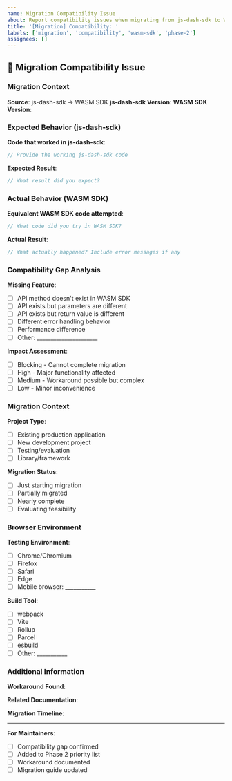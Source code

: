 ```yaml
---
name: Migration Compatibility Issue
about: Report compatibility issues when migrating from js-dash-sdk to WASM SDK
title: '[Migration] Compatibility: '
labels: ['migration', 'compatibility', 'wasm-sdk', 'phase-2']
assignees: []
---
```


## 🔄 Migration Compatibility Issue

### Migration Context

**Source**: js-dash-sdk → WASM SDK
**js-dash-sdk Version**: <!-- e.g., 3.24.0 -->
**WASM SDK Version**: <!-- e.g., 0.1.0-alpha.1 -->

### Expected Behavior (js-dash-sdk)

**Code that worked in js-dash-sdk**:
```javascript
// Provide the working js-dash-sdk code
```

**Expected Result**:
```javascript
// What result did you expect?
```

### Actual Behavior (WASM SDK)

**Equivalent WASM SDK code attempted**:
```javascript
// What code did you try in WASM SDK?
```

**Actual Result**:
```javascript
// What actually happened? Include error messages if any
```

### Compatibility Gap Analysis

**Missing Feature**:
- [ ] API method doesn't exist in WASM SDK
- [ ] API exists but parameters are different
- [ ] API exists but return value is different
- [ ] Different error handling behavior
- [ ] Performance difference
- [ ] Other: ______________________

**Impact Assessment**:
- [ ] Blocking - Cannot complete migration
- [ ] High - Major functionality affected
- [ ] Medium - Workaround possible but complex
- [ ] Low - Minor inconvenience

### Migration Context

**Project Type**:
- [ ] Existing production application
- [ ] New development project
- [ ] Testing/evaluation
- [ ] Library/framework

**Migration Status**:
- [ ] Just starting migration
- [ ] Partially migrated
- [ ] Nearly complete
- [ ] Evaluating feasibility

### Browser Environment

**Testing Environment**:
- [ ] Chrome/Chromium
- [ ] Firefox
- [ ] Safari
- [ ] Edge
- [ ] Mobile browser: ___________

**Build Tool**:
- [ ] webpack
- [ ] Vite
- [ ] Rollup
- [ ] Parcel
- [ ] esbuild
- [ ] Other: ___________

### Additional Information

**Workaround Found**:
<!-- If you found a workaround, please share it -->

**Related Documentation**:
<!-- Link to relevant docs or examples -->

**Migration Timeline**:
<!-- When do you need this resolved? -->

---

**For Maintainers**:
- [ ] Compatibility gap confirmed
- [ ] Added to Phase 2 priority list
- [ ] Workaround documented
- [ ] Migration guide updated